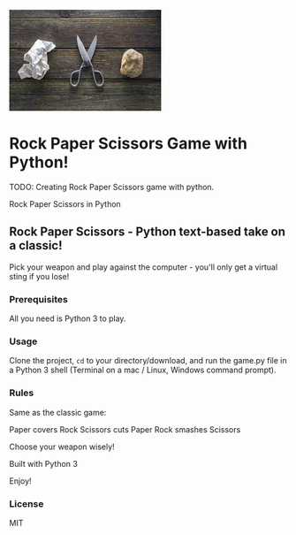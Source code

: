 ![rps game](images/rps.jpg "RPS Game")

# Rock Paper Scissors Game with Python!

TODO: Creating Rock Paper Scissors game with python.

Rock Paper Scissors in Python

## Rock Paper Scissors - Python text-based take on a classic!

Pick your weapon and play against the computer - you'll only get a virtual sting if you lose!

### Prerequisites

All you need is Python 3 to play.

### Usage
Clone the project, <code>cd</code> to your directory/download, and run the game.py file in a Python 3 shell (Terminal on a mac / Linux, Windows command prompt).

### Rules
Same as the classic game:

Paper covers Rock  Scissors cuts Paper  Rock smashes Scissors

Choose your weapon wisely!

Built with Python 3

Enjoy!

### License 
MIT

